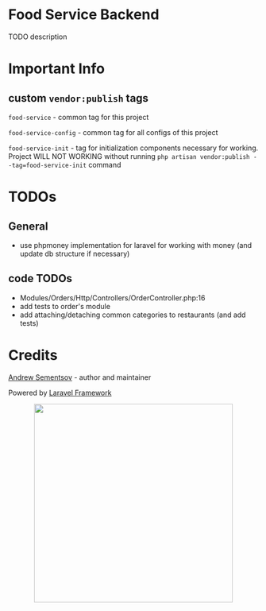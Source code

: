 # Food Service Backend
TODO description

# Important Info
## custom `vendor:publish` tags
`food-service` - common tag for this project

`food-service-config` - common tag for all configs of this project

`food-service-init` - tag for initialization components necessary for working.
Project WILL NOT WORKING without running `php artisan vendor:publish --tag=food-service-init` command

# TODOs
## General
* use phpmoney implementation for laravel for working with money (and update db structure if necessary)

## code TODOs
* Modules/Orders/Http/Controllers/OrderController.php:16
* add tests to order's module
* add attaching/detaching common categories to restaurants (and add tests)

# Credits
[Andrew Sementsov](https://github.com/reenekt) - author and maintainer

Powered by [Laravel Framework](https://laravel.com)
<p align="center"><img src="https://res.cloudinary.com/dtfbvvkyp/image/upload/v1566331377/laravel-logolockup-cmyk-red.svg" width="400"></p>
